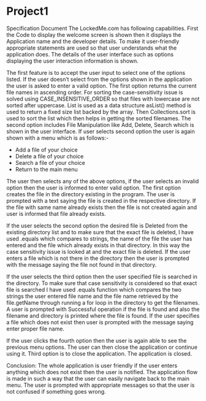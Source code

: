 # Project1
Specification Document
The LockedMe.com has following capabilities. First the Code to display the welcome screen is shown then it displays the Application name and the developer details.
To make it user-friendly appropriate statements are used so that user understands what the application does. The details of the user interface such as options displaying the user interaction information is shown.

The first feature is to accept the user input to select one of the options listed. If the user doesn’t select from the options shown in the application the user is asked to enter a valid option. 
The first option returns the current file names in ascending order. For sorting the case-sensitivity issue is solved using CASE_INSENSITIVE_ORDER so that files with lowercase are not sorted after uppercase.
List is used as a data structure asList() method is used to return a fixed size list backed by the array. Then Collections.sort is used to sort the list which then helps in getting the sorted filenames.
The second option includes File Manipulation like Add, Delete, Search which is shown in the user interface. If user selects second option the user is again shown with a menu which is as follows:-
- Add a file of your choice 
- Delete a file of your choice
- Search a file of your choice
- Return to the main menu

The user then selects any of the above options, if the user selects an invalid option then the user is informed to enter valid option. 
The first option creates the file in the directory existing in the program. 
The user is prompted with a text saying the file is created in the respective directory. If the file with same name already exists then the file is not created again and user is informed that file already exists.

If the user selects the second option the desired file is Deleted from the existing directory list and to make sure that the exact file is deleted,
I have used .equals which compares to strings, the name of the file the user has entered and the file which already exists in that directory. 
In this way the case sensitivity issue is looked at and the exact file is deleted. If the user enters a file which is not there in the directory then the user is prompted with the message saying the file not found in that directory.  

If the user selects the third option then the user specified file is searched in the directory. 
To make sure that case sensitivity is considered so that exact file is searched I have used .equals function which compares the two strings the user entered file name and the file name retrieved by the file.getName through running a for loop in the directory to get the filenames. 
A user is prompted with Successful operation if the file is found and also the filename and directory is printed where the file is found. If the user specifies a file which does not exist then user is prompted with the message saying enter proper file name. 

If the user clicks the fourth option then the user is again able to see the previous menu options. The user can then close the application or continue using it.
Third option is to close the application. The application is closed.

Conclusion: The whole application is user friendly if the user enters anything which does not exist then the user is notified. The application flow is made in such a way that the user can easily navigate back to the main menu. 
The user is prompted with appropriate messages so that the user is not confused if something goes wrong. 
